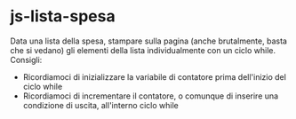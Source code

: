 # js-lista-spesa

Data una lista della spesa, stampare sulla pagina (anche brutalmente, basta che si vedano) gli elementi della lista individualmente con un ciclo while.
Consigli:
- Ricordiamoci di inizializzare la variabile di contatore prima dell'inizio del ciclo while
- Ricordiamoci di incrementare il contatore, o comunque di inserire una condizione di uscita, all'interno ciclo while